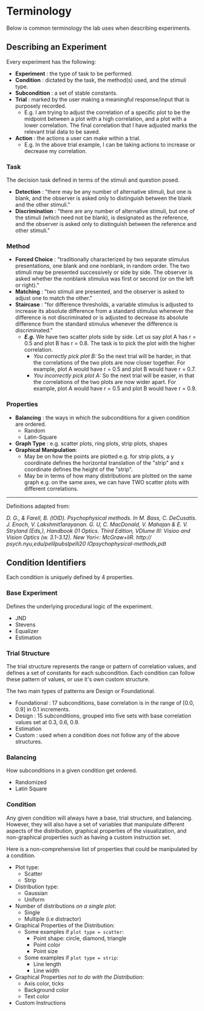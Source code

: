 # Terminology

Below is common terminology the lab uses when describing experiments.

## Describing an Experiment

Every experiment has the following:

- **Experiment** : the type of task to be performed.
- **Condition** : dictated by the task, the method(s) used, and the stimuli type.
- **Subcondition** : a set of stable constants.
- **Trial** : marked by the user making a meaningful response/input that is purposely recorded.
  - E.g. I am trying to adjust the correlation of a specific plot to be the midpoint between a plot with a high correlation, and a plot with a lower correlation. The final correlation that I have adjusted marks the relevant trial data to be saved.
- **Action** : the actions a user can make within a trial.
  - E.g. In the above trial example, I can be taking actions to increase or decrease my correlation.

### **Task**
The decision task defined in terms of the stimuli and question posed.
- **Detection** : "there may be any number of alternative stimuli, but one is blank, and the observer is asked only to distinguish between the blank and the other stimuli."
- **Discrimination** : "there are any number of alternative stimuli, but one of the stimuli (which need not be blank), is designated as the reference, and the observer is asked only to distinguish between the reference and other stimuli."

### **Method** 
- **Forced Choice** : "traditionally characterized by two separate stimulus presentations, one blank and one nonblank, in random order. The two stimuli may be presented successively or side by side. The observer is asked whether the nonblank stimulus was first or second (or on the left or right)."
- **Matching** : "two stimuli are presented, and the observer is asked to adjust one to match the other."
- **Staircase** : "for difference thresholds, a variable stimulus is adjusted to increase its absolute difference from a standard stimulus whenever the difference is not discriminated or is adjusted to decrease its absolute difference from the standard stimulus whenever the difference is discriminated."
   - _**E.g.**_ We have two scatter plots side by side. Let us say plot A has r = 0.5 and plot B has r = 0.8. The task is to pick the plot with the higher correlation.
     - _You correctly pick plot B:_ So the next trial will be harder, in that the correlations of the two plots are now closer together. For example, plot A would have r = 0.5 and plot B would have r = 0.7.  
     - _You incorrectly pick plot A:_ So the next trial will be easier, in that the correlations of the two plots are now wider apart. For example, plot A would have r = 0.5 and plot B would have r = 0.9.

### **Properties** 
- **Balancing** : the ways in which the subconditions for a given condition are ordered.
   - Random
   - Latin-Square
- **Graph Type** : e.g. scatter plots, ring plots, strip plots, shapes 
- **Graphical Manipulation**: 
  - May be on how the points are plotted e.g. for strip plots, a y coordinate defines the horizontal translation of the "strip" and x coordinate defines the height of the "strip".
  - May be in terms of how many distributions are plotted on the same graph e.g. on the same axes, we can have TWO scatter plots with different correlations.


---
Definitions adapted from:

_D. G., & Farell, B. (lOlD). Psychophysical methods. In M. Bass, C. DeCusatis. J. Enoch, V. Lakshmit1arayanan. G. U, C. MacDonald, V. Mahajan & E. V. Stryland (Eds,), Handbook 01 Optics. Third Edition, VDlume III: Visioo and Vision Optics (w. 3.1-3.12). New Yori<: McGraw+liR. http:// psych.nyu,edu/pelilpubslpelIi20 IOpsychophysical-methods,pdt_


## Condition Identifiers

Each condition is uniquely defined by 4 properties.

### **Base Experiment**

Defines the underlying procedural logic of the experiment.

- JND
- Stevens
- Equalizer
- Estimation

### **Trial Structure**

The trial structure represents the range or pattern of correlation values, and defines a set of constants for each subcondition. Each condition can follow these pattern of values, or use it's own custom structure.

The two main types of patterns are Design or Foundational.

- Foundational : 17 subconditions, base correlation is in the range of [0.0, 0.9] in 0.1 increments.
- Design       : 15 subconditions, grouped into five sets with base correlation values set at 0.3, 0.6, 0.9.
- Estimation
- Custom       : used when a condition does not follow any of the above structures.

### **Balancing**

How subconditions in a given condition get ordered.

- Randomized
- Latin Square

### **Condition**

Any given condition will always have a base, trial structure, and balancing. However, they will also have a set of variables that manipulate different aspects of the distribution, graphical properties of the visualization, and non-graphical properties such as having a custom instruction set. 

Here is a non-comprehensive list of properties that could be manipulated by a condition.

* Plot type: 
   * Scatter
   * Strip
* Distribution type: 
   * Gaussian
   * Uniform
* Number of distributions _on a single plot_: 
   * Single
   * Multiple (i.e distractor)
* Graphical Properties of the Distribution:
   * Some examples if `plot type = scatter`:
      * Point shape: circle, diamond, triangle
      * Point color
      * Point size
   * Some examples if `plot type = strip`:
      * Line length
      * Line width
* Graphical Properties _not to do with the Distribution_:
   * Axis color, ticks
   * Background color
   * Text color
* Custom Instructions
